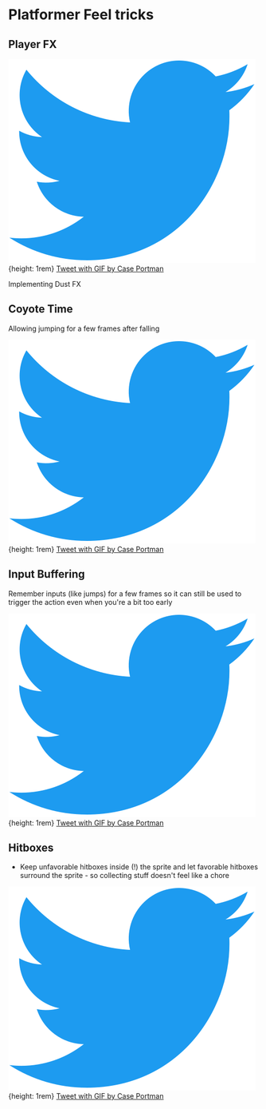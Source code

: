 # Platformer Feel tricks

## Player FX

![Twitter Icon](assets/twitter-icon.svg){height: 1rem} [Tweet with GIF by Case Portman](https://twitter.com/Case_Portman/status/1603514165238308866)

Implementing Dust FX

## Coyote Time

Allowing jumping for a few frames after falling

![Twitter Icon](assets/twitter-icon.svg){height: 1rem} [Tweet with GIF by Case Portman](https://twitter.com/Case_Portman/status/1613316769912946688)

## Input Buffering

Remember inputs (like jumps) for a few frames so it can still be used to trigger the action even when you're a bit too early


![Twitter Icon](assets/twitter-icon.svg){height: 1rem} [Tweet with GIF by Case Portman](https://twitter.com/Case_Portman/status/1610941144950611969)

## Hitboxes

- Keep unfavorable hitboxes inside (!) the sprite and let favorable hitboxes surround the sprite - so collecting stuff doesn't feel like a chore

![Twitter Icon](assets/twitter-icon.svg){height: 1rem} [Tweet with GIF by Case Portman](https://twitter.com/Case_Portman/status/1599762235156414464)

